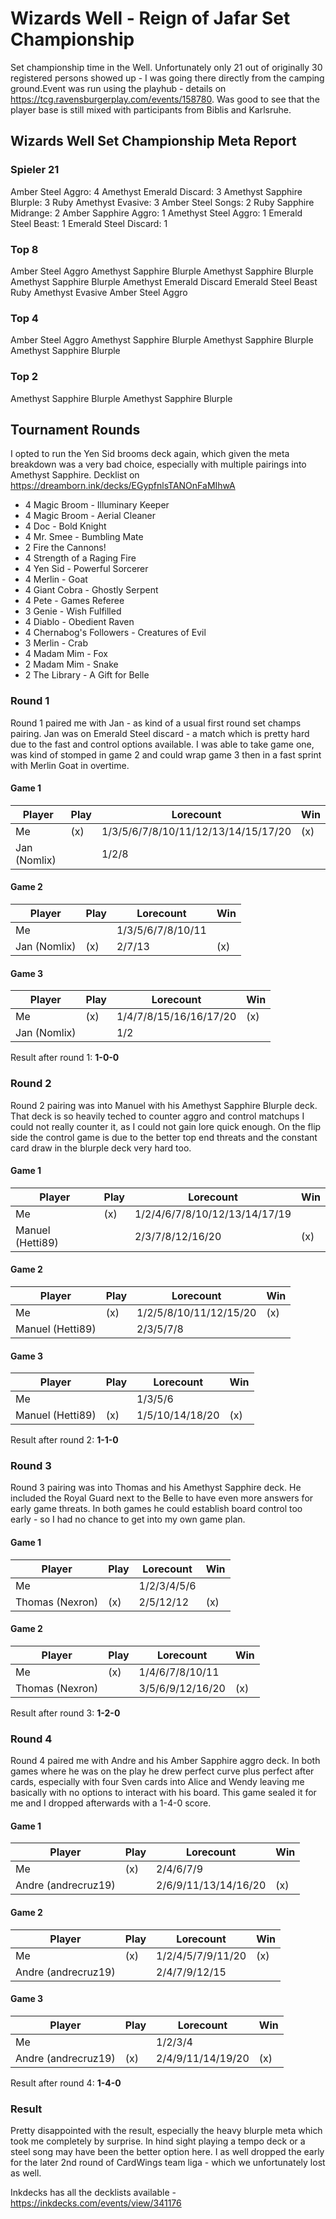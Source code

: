 # Wizards Well - Reign of Jafar Set Championship

Set championship time in the Well. Unfortunately only 21 out of originally 30 registered persons showed up - I was going there directly from the camping ground.Event was run using the playhub - details on https://tcg.ravensburgerplay.com/events/158780. Was good to see that the player base is still mixed with participants from Biblis and Karlsruhe.

## Wizards Well Set Championship Meta Report

### Spieler 21

Amber Steel Aggro: 4
Amethyst Emerald Discard: 3
Amethyst Sapphire Blurple: 3
Ruby Amethyst Evasive: 3
Amber Steel Songs: 2
Ruby Sapphire Midrange: 2
Amber Sapphire Aggro: 1
Amethyst Steel Aggro: 1
Emerald Steel Beast: 1
Emerald Steel Discard: 1

### Top 8

Amber Steel Aggro
Amethyst Sapphire Blurple
Amethyst Sapphire Blurple
Amethyst Sapphire Blurple
Amethyst Emerald Discard
Emerald Steel Beast
Ruby Amethyst Evasive
Amber Steel Aggro

### Top 4

Amber Steel Aggro
Amethyst Sapphire Blurple
Amethyst Sapphire Blurple
Amethyst Sapphire Blurple

### Top 2

Amethyst Sapphire Blurple
Amethyst Sapphire Blurple

## Tournament Rounds

I opted to run the Yen Sid brooms deck again, which given the meta breakdown was a very bad choice, especially with multiple pairings into Amethyst Sapphire. Decklist on https://dreamborn.ink/decks/EGypfnlsTANOnFaMIhwA

- 4 Magic Broom - Illuminary Keeper
- 4 Magic Broom - Aerial Cleaner
- 4 Doc - Bold Knight
- 4 Mr. Smee - Bumbling Mate
- 2 Fire the Cannons!
- 4 Strength of a Raging Fire
- 4 Yen Sid - Powerful Sorcerer
- 4 Merlin - Goat
- 4 Giant Cobra - Ghostly Serpent
- 4 Pete - Games Referee
- 3 Genie - Wish Fulfilled
- 4 Diablo - Obedient Raven
- 4 Chernabog's Followers - Creatures of Evil
- 3 Merlin - Crab
- 4 Madam Mim - Fox
- 2 Madam Mim - Snake
- 2 The Library - A Gift for Belle

### Round 1

Round 1 paired me with Jan - as kind of a usual first round set champs pairing. Jan was on Emerald Steel discard - a match which is pretty hard due to the fast and control options available. I was able to take game one, was kind of stomped in game 2 and could wrap game 3 then in a fast sprint with Merlin Goat in overtime.

#### Game 1

| Player       | Play | Lorecount                           | Win |
| ------------ | ---- | ----------------------------------- | --- |
| Me           | (x)  | 1/3/5/6/7/8/10/11/12/13/14/15/17/20 | (x) |
| Jan (Nomlix) |      | 1/2/8                               |     |

#### Game 2

| Player       | Play | Lorecount         | Win |
| ------------ | ---- | ----------------- | --- |
| Me           |      | 1/3/5/6/7/8/10/11 |     |
| Jan (Nomlix) | (x)  | 2/7/13            | (x) |

#### Game 3

| Player       | Play | Lorecount              | Win |
| ------------ | ---- | ---------------------- | --- |
| Me           | (x)  | 1/4/7/8/15/16/16/17/20 | (x) |
| Jan (Nomlix) |      | 1/2                    |     |

Result after round 1: **1-0-0**

### Round 2

Round 2 pairing was into Manuel with his Amethyst Sapphire Blurple deck. That deck is so heavily teched to counter aggro and control matchups I could not really counter it, as I could not gain lore quick enough. On the flip side the control game is due to the better top end threats and the constant card draw in the blurple deck very hard too.

#### Game 1

| Player           | Play | Lorecount                     | Win |
| ---------------- | ---- | ----------------------------- | --- |
| Me               | (x)  | 1/2/4/6/7/8/10/12/13/14/17/19 |     |
| Manuel (Hetti89) |      | 2/3/7/8/12/16/20              | (x) |

#### Game 2

| Player           | Play | Lorecount              | Win |
| ---------------- | ---- | ---------------------- | --- |
| Me               | (x)  | 1/2/5/8/10/11/12/15/20 | (x) |
| Manuel (Hetti89) |      | 2/3/5/7/8              |     |

#### Game 3

| Player           | Play | Lorecount       | Win |
| ---------------- | ---- | --------------- | --- |
| Me               |      | 1/3/5/6         |     |
| Manuel (Hetti89) | (x)  | 1/5/10/14/18/20 | (x) |

Result after round 2: **1-1-0**

### Round 3

Round 3 pairing was into Thomas and his Amethyst Sapphire deck. He included the Royal Guard next to the Belle to have even more answers for early game threats. In both games he could establish board control too early - so I had no chance to get into my own game plan.

#### Game 1

| Player          | Play | Lorecount   | Win |
| --------------- | ---- | ----------- | --- |
| Me              |      | 1/2/3/4/5/6 |     |
| Thomas (Nexron) | (x)  | 2/5/12/12   | (x) |

#### Game 2

| Player          | Play | Lorecount        | Win |
| --------------- | ---- | ---------------- | --- |
| Me              | (x)  | 1/4/6/7/8/10/11  |     |
| Thomas (Nexron) |      | 3/5/6/9/12/16/20 | (x) |

Result after round 3: **1-2-0**

### Round 4

Round 4 paired me with Andre and his Amber Sapphire aggro deck. In both games where he was on the play he drew perfect curve plus perfect after cards, especially with four Sven cards into Alice and Wendy leaving me basically with no options to interact with his board. This game sealed it for me and I dropped afterwards with a 1-4-0 score.

#### Game 1

| Player              | Play | Lorecount            | Win |
| ------------------- | ---- | -------------------- | --- |
| Me                  | (x)  | 2/4/6/7/9            |     |
| Andre (andrecruz19) |      | 2/6/9/11/13/14/16/20 | (x) |

#### Game 2

| Player              | Play | Lorecount         | Win |
| ------------------- | ---- | ----------------- | --- |
| Me                  | (x)  | 1/2/4/5/7/9/11/20 | (x) |
| Andre (andrecruz19) |      | 2/4/7/9/12/15     |     |

#### Game 3

| Player              | Play | Lorecount         | Win |
| ------------------- | ---- | ----------------- | --- |
| Me                  |      | 1/2/3/4           |     |
| Andre (andrecruz19) | (x)  | 2/4/9/11/14/19/20 | (x) |

Result after round 4: **1-4-0**

### Result

Pretty disappointed with the result, especially the heavy blurple meta which took me completely by surprise. In hind sight playing a tempo deck or a steel song may have been the better option here. I as well dropped the early for the later 2nd round of CardWings team liga - which we unfortunately lost as well.

Inkdecks has all the decklists available - https://inkdecks.com/events/view/341176
